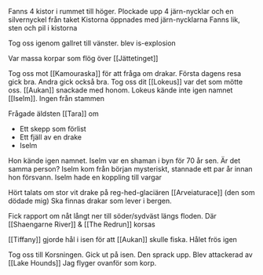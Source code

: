 Fanns 4 kistor i rummet till höger. Plockade upp 4 järn-nycklar och en silvernyckel från taket
Kistorna öppnades med järn-nycklarna
Fanns lik, sten och pil i kistorna

Tog oss igenom gallret till vänster. blev is-explosion

Var massa korpar som flög över [[Jättetinget]]

Tog oss mot [[Kamouraska]] för att fråga om drakar. Första dagens resa gick bra.
Andra gick också bra. Tog oss dit
[[Lokeus]] var det som mötte oss. [[Aukan]] snackade med honom. 
Lokeus kände inte igen namnet [[Iselm]]. Ingen från stammen


Frågade äldsten [[Tara]] om
- Ett skepp som förlist
- Ett fjäll av en drake
- Iselm

Hon kände igen namnet.
Iselm var en shaman i byn för 70 år sen. Är det samma person?
Iselm kom från början mysteriskt, stannade ett par år innan hon försvann.
Iselm hade en koppling till vargar

Hört talats om stor vit drake på reg-hed-glaciären [[Arveiaturace]] (den som dödade mig)
Ska finnas drakar som lever i bergen.

Fick rapport om nåt långt ner till söder/sydväst längs floden. Där  [[Shaengarne River]] & [[The Redrun]] korsas

[[Tiffany]] gjorde hål i isen för att [[Aukan]] skulle fiska. Hålet frös igen


Tog oss till Korsningen. Gick ut på isen. Den sprack upp. Blev attackerad av [[Lake Hounds]]
Jag flyger ovanför som korp.





